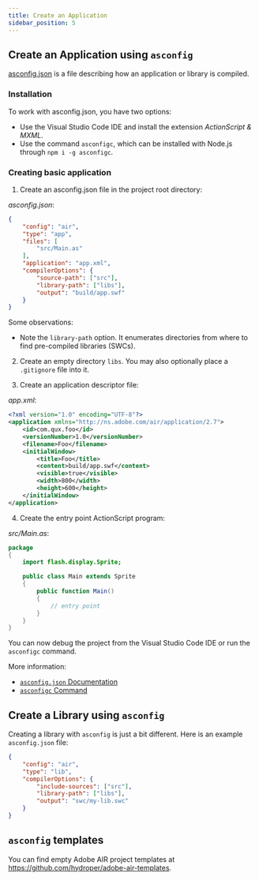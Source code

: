 ```yaml
---
title: Create an Application
sidebar_position: 5
---
```


## Create an Application using `asconfig`

[asconfig.json](https://github.com/BowlerHatLLC/vscode-as3mxml/wiki/asconfig.json) is a file describing how an application or library is compiled.

### Installation

To work with asconfig.json, you have two options:

- Use the Visual Studio Code IDE and install the extension _ActionScript & MXML_.
- Use the command `asconfigc`, which can be installed with Node.js through `npm i -g asconfigc`.

### Creating basic application

1. Create an asconfig.json file in the project root directory:

_asconfig.json_:

```json
{
    "config": "air",
    "type": "app",
    "files": [
        "src/Main.as"
    ],
    "application": "app.xml",
    "compilerOptions": {
        "source-path": ["src"],
        "library-path": ["libs"],
        "output": "build/app.swf"
    }
}
```

Some observations:

- Note the `library-path` option. It enumerates directories from where to find pre-compiled libraries (SWCs).

2. Create an empty directory `libs`. You may also optionally place a `.gitignore` file into it.

3. Create an application descriptor file:

_app.xml_:

```xml
<?xml version="1.0" encoding="UTF-8"?> 
<application xmlns="http://ns.adobe.com/air/application/2.7"> 
    <id>com.qux.foo</id> 
    <versionNumber>1.0</versionNumber> 
    <filename>Foo</filename> 
    <initialWindow>
        <title>Foo</title>
        <content>build/app.swf</content> 
        <visible>true</visible> 
        <width>800</width> 
        <height>600</height> 
    </initialWindow> 
</application>
```

4. Create the entry point ActionScript program:

_src/Main.as_:

```actionscript
package
{
    import flash.display.Sprite;

    public class Main extends Sprite
    {
        public function Main()
        {
            // entry point
        }
    }
}
```

You can now debug the project from the Visual Studio Code IDE or run the `asconfigc` command.

More information:

- [`asconfig.json` Documentation](https://github.com/BowlerHatLLC/vscode-as3mxml/wiki/asconfig.json)
- [`asconfigc` Command](https://www.npmjs.com/package/asconfigc)

## Create a Library using `asconfig`

Creating a library with `asconfig` is just a bit different. Here is an example `asconfig.json` file:

```json
{
    "config": "air",
    "type": "lib",
    "compilerOptions": {
        "include-sources": ["src"],
        "library-path": ["libs"],
        "output": "swc/my-lib.swc"
    }
}
```

## `asconfig` templates

You can find empty Adobe AIR project templates at https://github.com/hydroper/adobe-air-templates.
